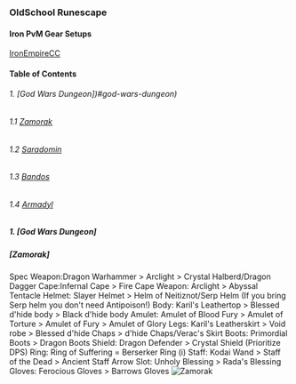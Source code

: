 ### OldSchool Runescape
#### Iron PvM Gear Setups
[IronEmpireCC](https://discord.com/invite/ironempire)

#### Table of Contents

###### 1. [God Wars Dungeon])#god-wars-dungeon)
######    1.1 [Zamorak](#zamorak)
######    1.2 [Saradomin](#saradomin)
######    1.3 [Bandos](#bandos)
######    1.4 [Armadyl](armadyl)
       
#####  1. [God Wars Dungeon]
#####         [Zamorak]
Spec Weapon:Dragon Warhammer > Arclight > Crystal Halberd/Dragon Dagger
Cape:Infernal Cape > Fire Cape 
Weapon: Arclight > Abyssal Tentacle
Helmet: Slayer Helmet > Helm of Neitiznot/Serp Helm (If you bring Serp helm you don't need Antipoison!)
Body: Karil's Leathertop > Blessed d'hide body > Black d'hide body
Amulet:  Amulet of Blood Fury > Amulet of Torture > Amulet of Fury > Amulet of Glory
Legs: Karil's Leatherskirt > Void robe > Blessed d'hide Chaps > d'hide Chaps/Verac's Skirt
Boots: Primordial Boots > Dragon Boots
Shield: Dragon Defender > Crystal Shield (Prioritize DPS)
Ring: Ring of Suffering = Berserker Ring (i)
Staff: Kodai Wand > Staff of the Dead > Ancient Staff
Arrow Slot: Unholy Blessing > Rada's Blessing
Gloves: Ferocious Gloves > Barrows Gloves
![Zamorak](https://i.imgur.com/KMdFBA3.png)


